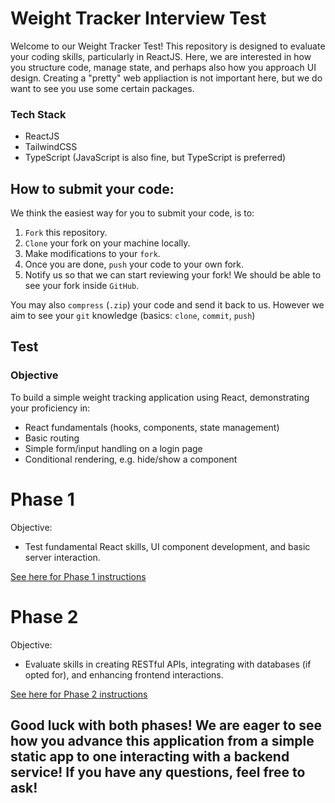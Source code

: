 # Weight Tracker Interview Test

Welcome to our Weight Tracker Test! This repository is designed to evaluate your coding skills, particularly in ReactJS. Here, we are interested in how you structure code, manage state, and perhaps also how you approach UI design. Creating a "pretty" web appliaction is not important here, but we do want to see you use some certain packages.

### Tech Stack
- ReactJS
- TailwindCSS
- TypeScript (JavaScript is also fine, but TypeScript is preferred)

## How to submit your code:
We think the easiest way for you to submit your code, is to:
1. `Fork` this repository.
2. `Clone` your fork on your machine locally.
2. Make modifications to your `fork`.
3. Once you are done, `push` your code to your own fork.
4. Notify us so that we can start reviewing your fork! We should be able to see your fork inside `GitHub`.

You may also `compress` (`.zip`) your code and send it back to us.
However we aim to see your `git` knowledge (basics: `clone`, `commit`, `push`)

## Test
### Objective

To build a simple weight tracking application using React, demonstrating your proficiency in:
- React fundamentals (hooks, components, state management)
- Basic routing
- Simple form/input handling on a login page
- Conditional rendering, e.g. hide/show a component

# Phase 1
Objective:
- Test fundamental React skills, UI component development, and basic server interaction.

[See here for Phase 1 instructions](https://github.com/doshexchnage/weight-tracker-test/blob/dev/PHASE-1.md)

# Phase 2
Objective:
- Evaluate skills in creating RESTful APIs, integrating with databases (if opted for), and enhancing frontend interactions.

[See here for Phase 2 instructions](https://github.com/doshexchnage/weight-tracker-test/blob/dev/PHASE-2.md)

## Good luck with both phases! We are eager to see how you advance this application from a simple static app to one interacting with a backend service! If you have any questions, feel free to ask!
